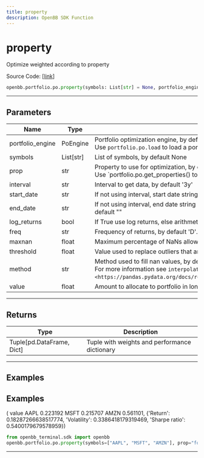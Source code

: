 ```yaml
---
title: property
description: OpenBB SDK Function
---
```


# property

Optimize weighted according to property

Source Code: [[link](https://github.com/OpenBB-finance/OpenBBTerminal/tree/main/openbb_terminal/portfolio/portfolio_optimization/po_model.py#L2279)]

```python
openbb.portfolio.po.property(symbols: List[str] = None, portfolio_engine: portfolio_optimization.po_engine.PoEngine = None, prop: str = "marketCap", kwargs: Any)
```

---

## Parameters

| Name | Type | Description | Default | Optional |
| ---- | ---- | ----------- | ------- | -------- |
| portfolio_engine | PoEngine | Portfolio optimization engine, by default None<br/>Use `portfolio.po.load` to load a portfolio engine | None | True |
| symbols | List[str] | List of symbols, by default None | None | True |
| prop | str | Property to use for optimization, by default 'marketCap'<br/>Use `portfolio.po.get_properties() to get a list of available properties | marketCap | True |
| interval | str | Interval to get data, by default '3y' | None | True |
| start_date | str | If not using interval, start date string (YYYY-MM-DD), by default "" | None | True |
| end_date | str | If not using interval, end date string (YYYY-MM-DD). If empty use last weekday, by default "" | None | True |
| log_returns | bool | If True use log returns, else arithmetic returns, by default False | None | True |
| freq | str | Frequency of returns, by default 'D'. Options: 'D' for daily, 'W' for weekly, 'M' for monthly | None | True |
| maxnan | float | Maximum percentage of NaNs allowed in the data, by default 0.05 | None | True |
| threshold | float | Value used to replace outliers that are higher than threshold, by default 0.0 | None | True |
| method | str | Method used to fill nan values, by default 'time'<br/>For more information see `interpolate <https://pandas.pydata.org/docs/reference/api/pandas.DataFrame.interpolate.html>`__. | None | True |
| value | float | Amount to allocate to portfolio in long positions, by default 1.0 | None | True |


---

## Returns

| Type | Description |
| ---- | ----------- |
| Tuple[pd.DataFrame, Dict] | Tuple with weights and performance dictionary |
---

## Examples
## Examples

(         value
 AAPL  0.223192
 MSFT  0.215707
 AMZN  0.561101,
 {'Return': 0.18287266638517774,
  'Volatility': 0.3386418179319469,
  'Sharpe ratio': 0.5400179679578959})

```python
from openbb_terminal.sdk import openbb
openbb.portfolio.po.property(symbols=["AAPL", "MSFT", "AMZN"], prop="forwardPE")
```

---

